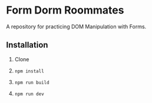 # Form Dorm Roommates

A repository for practicing DOM Manipulation with Forms.

## Installation

1. Clone

1. `npm install`

1. `npm run build`

1. `npm run dev`
